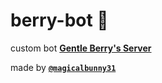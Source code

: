 # berry-bot 🍓

custom bot **[Gentle Berry's Server](https://discord.gg/2Cge3Z7 "https://discord.gg/2Cge3Z7 🔗
join the server on discord 🐾")**

made by **[`@magicalbunny31`](https://github.com/magicalbunny31 "https://github.com/magicalbunny31 🔗
magicalbunny31's github profile 🐾")**

